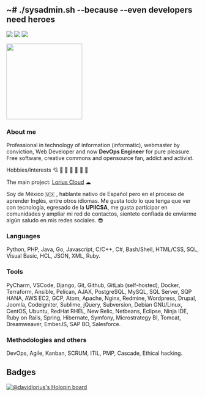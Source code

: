 ## ~# ./sysadmin.sh --because --even developers need heroes

[![](https://img.shields.io/badge/-linkedin-0073B1?style=for-the-badge)](https://www.linkedin.com/in/david-francisco-leon-vera/)
[![](https://img.shields.io/badge/-twitter-1C9CEA?style=for-the-badge)](https://twitter.com/jelidleon)
[![](https://img.shields.io/badge/-blog-EE3E5D?style=for-the-badge)](https://www.davfl.com.mx/)

<img align="center" src="https://i.imgur.com/Ba46xcV.png" data-canonical-src="https://i.imgur.com/Ba46xcV.png" width="auto" height="198" />

### About me

Professional in technology of information (informatic), webmaster by conviction, Web Developer and now **DevOps Engineer** for pure pleasure. Free software, creative commons and opensource fan, addict and activist.

Hobbies/Interests 💘️ 🤖️ 👾️ 🚀️ 🚴‍ 🐶️ 🌸️

The main project: [Lorius Cloud](https://lorius.cloud) ☁

Soy de México 🇲🇽 , hablante nativo de Español pero en el proceso de aprender Inglés, entre otros idiomas. Me gusta todo lo que tenga que ver con tecnología, egresado de la **UPIICSA**, me gusta participar en comunidades y ampliar mi red de contactos, sientete confiada de enviarme algún saludo en mis redes sociales. 😎️

### Languages

Python, PHP, Java, Go, Javascript, C/C++, C#, Bash/Shell, HTML/CSS, SQL, Visual Basic, HCL, JSON, XML, Ruby.

### Tools

PyCharm, VSCode, Django, Git, Github, GitLab (self-hosted), Docker, Terraform, Ansible, Pelican, AJAX, PostgreSQL, MySQL, SQL Server, SQP HANA, AWS EC2, GCP, Atom, Apache, Nginx, Redmine, Wordpress, Drupal, Joomla, Codeigniter, Sublime, jQuery, Subversion, Debian GNU/Linux, CentOS, Ubuntu, RedHat RHEL, New Relic, Netbeans, Eclipse, Ninja IDE, Ruby on Rails, Spring, Hibernate, Symfony, Microstrategy BI, Tomcat, Dreamweaver, EmberJS, SAP BO, Salesforce.

### Methodologies and others

DevOps, Agile, Kanban, SCRUM, ITIL, PMP, Cascade, Ethical hacking.

## Badges

[![@davidlorius's Holopin board](https://holopin.me/davidlorius)](https://holopin.io/@davidlorius)

